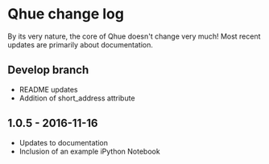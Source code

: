 # Qhue change log

By its very nature, the core of Qhue doesn't change very much!  Most recent updates are primarily about documentation.

## Develop branch

* README updates
* Addition of short_address attribute

## 1.0.5 - 2016-11-16 

* Updates to documentation
* Inclusion of an example iPython Notebook



